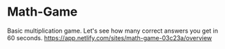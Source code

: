 # Math-Game
Basic multiplication game. Let's see how many correct answers you get in 60 seconds.
https://app.netlify.com/sites/math-game-03c23a/overview
